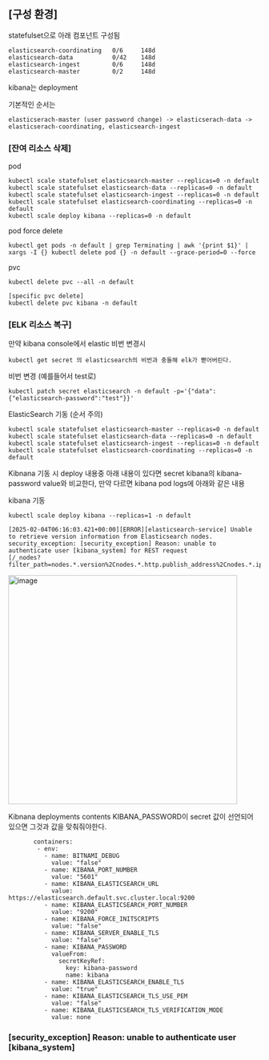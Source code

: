 ## [구성 환경] 

statefulset으로 아래 컴포넌트 구성됨

```
elasticsearch-coordinating   0/6     148d
elasticsearch-data           0/42    148d
elasticsearch-ingest         0/6     148d
elasticsearch-master         0/2     148d
```

kibana는 deployment

기본적인 순서는

```
elasticserach-master (user password change) -> elasticserach-data -> elasticserach-coordinating, elasticsearch-ingest
```

### [잔여 리소스 삭제]

pod

```
kubectl scale statefulset elasticsearch-master --replicas=0 -n default
kubectl scale statefulset elasticsearch-data --replicas=0 -n default
kubectl scale statefulset elasticsearch-ingest --replicas=0 -n default
kubectl scale statefulset elasticsearch-coordinating --replicas=0 -n default
kubectl scale deploy kibana --replicas=0 -n default
```

pod force delete

```
kubectl get pods -n default | grep Terminating | awk '{print $1}' | xargs -I {} kubectl delete pod {} -n default --grace-period=0 --force
```

pvc

```
kubectl delete pvc --all -n default

[specific pvc delete]
kubectl delete pvc kibana -n default
```

### [ELK 리소스 복구]

만약 kibana console에서 elastic 비번 변경시

```
kubectl get secret 의 elasticsearch의 비번과 충돌해 elk가 뻗어버린다.
```

비번 변경 (예를들어서 test로)
```
kubectl patch secret elasticsearch -n default -p='{"data":{"elasticsearch-password":"test"}}'
```

ElasticSearch 기동 (순서 주의)
```
kubectl scale statefulset elasticsearch-master --replicas=0 -n default
kubectl scale statefulset elasticsearch-data --replicas=0 -n default
kubectl scale statefulset elasticsearch-ingest --replicas=0 -n default
kubectl scale statefulset elasticsearch-coordinating --replicas=0 -n default
```

Kibnana 기동 시 deploy 내용중 아래 내용이 있다면 secret kibana의 kibana-password value와 비교한다, 만약 다르면 kibana pod logs에 아래와 같은 내용

kibana 기동

```
kubectl scale deploy kibana --replicas=1 -n default
```

```
[2025-02-04T06:16:03.421+00:00][ERROR][elasticsearch-service] Unable to retrieve version information from Elasticsearch nodes.
security_exception: [security_exception] Reason: unable to authenticate user [kibana_system] for REST request
[/_nodes?filter_path=nodes.*.version%2Cnodes.*.http.publish_address%2Cnodes.*.ip]
```

<img width="457" alt="image" src="https://github.com/user-attachments/assets/33c57b36-00c5-423b-a3ec-977aa51edb0a" />

Kibnana deployments contents KIBANA_PASSWORD이 secret 값이 선언되어 있으면 그것과 값을 맞춰줘야한다.

```
       containers:
        - env:
          - name: BITNAMI_DEBUG
            value: "false"
          - name: KIBANA_PORT_NUMBER
            value: "5601"
          - name: KIBANA_ELASTICSEARCH_URL
            value: https://elasticsearch.default.svc.cluster.local:9200
          - name: KIBANA_ELASTICSEARCH_PORT_NUMBER
            value: "9200"
          - name: KIBANA_FORCE_INITSCRIPTS
            value: "false"
          - name: KIBANA_SERVER_ENABLE_TLS
            value: "false"
          - name: KIBANA_PASSWORD
            valueFrom:
              secretKeyRef:
                key: kibana-password
                name: kibana
          - name: KIBANA_ELASTICSEARCH_ENABLE_TLS
            value: "true"
          - name: KIBANA_ELASTICSEARCH_TLS_USE_PEM
            value: "false"
          - name: KIBANA_ELASTICSEARCH_TLS_VERIFICATION_MODE
            value: none

```

### [security_exception] Reason: unable to authenticate user [kibana_system]




